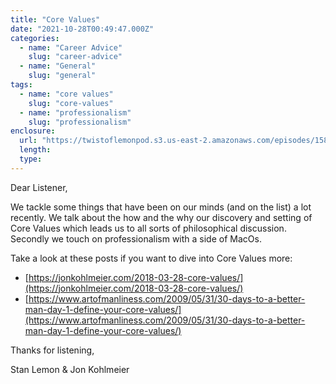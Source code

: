 ```yaml
---
title: "Core Values"
date: "2021-10-28T00:49:47.000Z"
categories:
  - name: "Career Advice"
    slug: "career-advice"
  - name: "General"
    slug: "general"
tags:
  - name: "core values"
    slug: "core-values"
  - name: "professionalism"
    slug: "professionalism"
enclosure:
  url: "https://twistoflemonpod.s3.us-east-2.amazonaws.com/episodes/158-lwatol-20211028.mp3"
  length:
  type:
---
```


Dear Listener,

We tackle some things that have been on our minds (and on the list) a lot recently. We talk about the how and the why our discovery and setting of Core Values which leads us to all sorts of philosophical discussion. Secondly we touch on professionalism with a side of MacOs.

Take a look at these posts if you want to dive into Core Values more:

- [https://jonkohlmeier.com/2018-03-28-core-values/](https://jonkohlmeier.com/2018-03-28-core-values/)
- [https://www.artofmanliness.com/2009/05/31/30-days-to-a-better-man-day-1-define-your-core-values/](https://www.artofmanliness.com/2009/05/31/30-days-to-a-better-man-day-1-define-your-core-values/)

Thanks for listening,

Stan Lemon & Jon Kohlmeier
